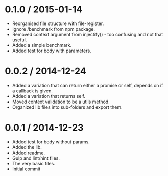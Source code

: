 
0.1.0 / 2015-01-14
==================

  * Reorganised file structure with file-register.
  * Ignore /benchmark from npm package.
  * Removed context argument from injectify() - too confusing and not that useful.
  * Added a simple benchmark.
  * Added test for body with parameters.

0.0.2 / 2014-12-24
==================

  * Added a variation that can return either a promise or self, depends on if a callback is given.
  * Added a variation that returns self.
  * Moved context validation to be a utils method.
  * Organized lib files into sub-folders and export them.

0.0.1 / 2014-12-23
==================

  * Added test for body without params.
  * Added the lib.
  * Added readme.
  * Gulp and lint/hint files.
  * The very basic files.
  * Initial commit
